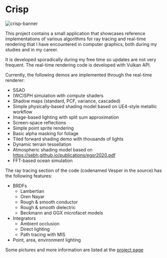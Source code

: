 # Crisp

![crisp-banner](https://user-images.githubusercontent.com/5392742/147391331-3e1fee1c-9f5b-4696-96b2-efcbb2b63c0c.png)

This project contains a small application that showcases reference implementations of various algorithms for ray tracing and
real-time rendering that I have encountered in computer graphics, both during my studies and in my career.

It is developed sporadically during my free time so updates are not very frequent.
The real-time rendering code is developed with Vulkan API.

Currently, the following demos are implemented through the real-time renderer:
  - SSAO
  - (WC)SPH simulation with compute shaders
  - Shadow maps (standard, PCF, variance, cascaded)
  - Simple physically-based shading model based on UE4-style metallic workflow
  - Image-based lighting with split sum approximation
  - Screen-space reflections
  - Simple point sprite rendering
  - Basic alpha masking for foliage
  - Tiled forward shading demo with thousands of lights
  - Dynamic terrain tessellation
  - Atmospheric shading model based on https://sebh.github.io/publications/egsr2020.pdf
  - FFT-based ocean simulation
  
The ray tracing section of the code (codenamed Vesper in the source) has the following features:
  - BRDFs
    - Lambertian
    - Oren Nayar
    - Rough & smooth conductor
    - Rough & smooth dielectric
    - Beckmann and GGX microfacet models
  - Integrators
    - Ambient occlusion
    - Direct lighting
    - Path tracing with MIS
  - Point, area, environment lighting
  
  Some pictures and more information are listed at the [project page](https://fallenshard.github.io/crisp-home.html)
